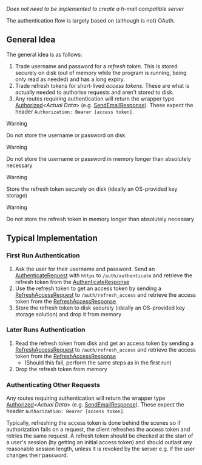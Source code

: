 *Does not need to be implemented to create a h-mail compatible server*

The authentication flow is largely based on (although is not) OAuth.

## General Idea
The general idea is as follows:
1. Trade username and password for a *refresh token*. This is stored securely on disk (out of memory while the program is running, being only read as needed) and has a long expiry.
2. Trade refresh tokens for short-lived *access tokens*. These are what is actually needed to authorise requests and aren't stored to disk.
3. Any routes requiring authentication will return the wrapper type [Authorized](../generated/auth/Authorized.md)<*Actual Data*> (e.g. [SendEmailResponse](../generated/routes/native/send_email/SendEmailResponse.md)). These expect the header `Authorization: Bearer [access token]`.

> [!WARNING]
> Do not store the username or password on disk


> [!WARNING]
> Do not store the username or password in memory longer than absolutely necessary


> [!WARNING]
> Store the refresh token securely on disk (ideally an OS-provided key storage)


> [!WARNING]
> Do not store the refresh token in memory longer than absolutely necessary

## Typical Implementation
### First Run Authentication
1. Ask the user for their username and password. Send an [AuthenticateRequest](../generated/routes/auth/authenticate/AuthenticateRequest.md) with `https` to `/auth/authenticate` and retrieve the refresh token from the [AuthenticateResponse](../generated/routes/auth/authenticate/AuthenticateResponse.md)
2. Use the refresh token to get an access token by sending a [RefreshAccessRequest](../generated/routes/auth/refresh_access/RefreshAccessRequest.md) to `/auth/refresh_access` and retrieve the access token from the [RefreshAccessResponse](../generated/routes/auth/refresh_access/RefreshAccessResponse.md)
3. Store the refresh token to disk securely (ideally an OS-provided key storage solution) and drop it from memory

### Later Runs Authentication
1. Read the refresh token from disk and get an access token by sending a [RefreshAccessRequest](../generated/routes/auth/refresh_access/RefreshAccessRequest.md) to `/auth/refresh_access` and retrieve the access token from the [RefreshAccessResponse](../generated/routes/auth/refresh_access/RefreshAccessResponse.md)
	- (Should this fail, perform the same steps as in the first run)
2. Drop the refresh token from memory

### Authenticating Other Requests
Any routes requiring authentication will return the wrapper type [Authorized](../generated/auth/Authorized.md)<*Actual Data*> (e.g. [SendEmailResponse](../generated/routes/native/send_email/SendEmailResponse.md)). These expect the header `Authorization: Bearer [access token]`.

Typically, refreshing the access token is done behind the scenes so if authorization fails on a request, the client refreshes the access token and retries the same request. A refresh token should be checked at the start of a user's session (by getting an initial access token) and should outlast any reasonable session length, unless it is revoked by the server e.g. if the user changes their password.
